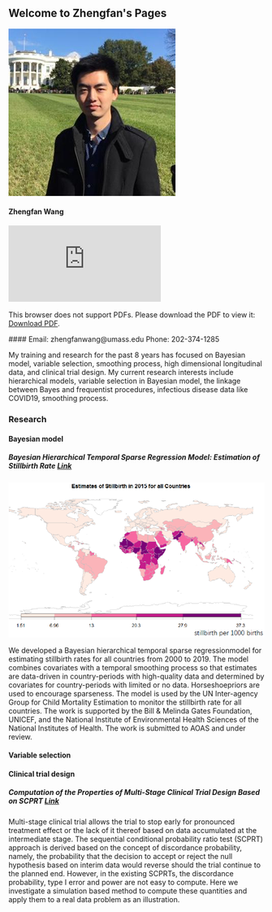 ## Welcome to Zhengfan's Pages



![image](/fig/zhengfan.jpg)

#### Zhengfan Wang    
<object>
    <embed src="https://github.com/zhengfanwang/zhengfan/blob/gh-pages/doc/Zhengfan%20Wang_CV.pdf">
        <p>This browser does not support PDFs. Please download the PDF to view it: <a href="https://github.com/zhengfanwang/zhengfan/blob/gh-pages/doc/Zhengfan%20Wang_CV.pdf">Download PDF</a>.</p>
    </embed>
</object>
#### Email: zhengfanwang@umass.edu    Phone: 202-374-1285    

My training and research for the past 8 years has focused on Bayesian model, variable selection, smoothing process, high dimensional longitudinal data, and clinical trial design. My current research interests include hierarchical models, variable selection in Bayesian model, the linkage between Bayes and frequentist procedures, infectious disease data like COVID19, smoothing process.


### Research

#### Bayesian model
##### Bayesian Hierarchical Temporal Sparse Regression Model: Estimation of Stillbirth Rate [Link](https://arxiv.org/abs/2010.03551)

![image](/fig/worldmap.png)

We developed a Bayesian hierarchical temporal sparse regressionmodel for estimating stillbirth rates for all countries from 2000 to 2019. The model combines covariates with a temporal smoothing process so that estimates are data-driven in country-periods with high-quality data and determined by covariates for country-periods with limited or no data. Horseshoepriors are used to encourage sparseness. The model is used by the UN Inter-agency Group for Child Mortality Estimation to monitor the stillbirth rate for all countries. The work is supported by the Bill & Melinda Gates Foundation, UNICEF, and the National Institute of Environmental Health Sciences of the National Institutes of Health. The work is submitted to AOAS and under review. 


#### Variable selection

#### Clinical trial design
##### Computation of the Properties of Multi-Stage Clinical Trial Design Based on SCPRT [Link](https://www.longdom.org/open-access/computation-of-the-properties-of-multistage-clinical-trial-design-basedon-scprt-2167-0870-1000274.pdf)
Multi-stage clinical trial allows the trial to stop early for pronounced treatment effect or the lack of it thereof based on data accumulated at the intermediate stage. The sequential conditional probability ratio test (SCPRT) approach is derived based on the concept of discordance probability, namely, the probability that the decision to accept or reject the null hypothesis based on interim data would reverse should the trial continue to the planned end. However, in the existing SCPRTs, the discordance probability, type I error and power are not easy to compute. Here we investigate a simulation based method to compute these quantities and apply them to a real data problem as an illustration.
